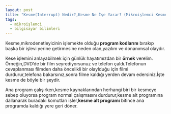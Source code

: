 ```yaml
---
layout: post
title: "Kesme(Interrupt) Nedir?,Kesme Ne İşe Yarar? (Mikroişlemci Kesmesi)"
tags:
  - mikroişlemci
  - bilgisayar bilimleri
---
```


Kesme,mikrodenetleyicinin işlemekte olduğu **program kodlarını** bırakıp başka bir
işlevi yerine getirmesine neden olan,yazılım ve donanımsal olaydır.

Kese işlemini anlayabilmek için günlük hayatımızdan bir **örnek** verelim.
Örneğin,DVD’de bir film seyrediyorsunuz ve telefon çaldı.Telefonun cevaplanması filmden daha
öncelikli bir olaylduğu için filmi durdurur,telefona bakarsınız,sonra filme kaldığı yerden devam edersiniz.İşte kesme de böyle bir şeydir.

Ana program çalışırken,kesme kaynaklarından herhangi biri bir kesmeye sebep oluyorsa program normal çalışmasını durdurur,kesme alt programına dallanarak buradaki komutları işler,**kesme alt programı** bitince ana programda kaldığı yere geri döner.